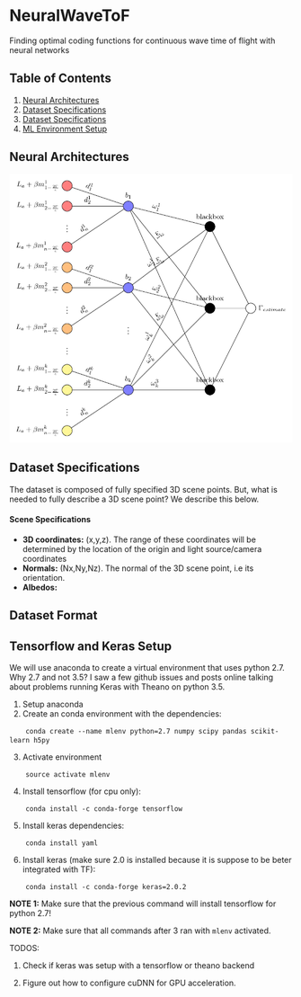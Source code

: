 # NeuralWaveToF
Finding optimal coding functions for continuous wave time of flight with neural networks  


## Table of Contents
1. [Neural Architectures](#architectures)
2. [Dataset Specifications](#datasetspecs)
3. [Dataset Specifications](#datasetspecs)
4. [ML Environment Setup](#mlsetup)


<a name="architectures">
</a>

## Neural Architectures 

![Neural Architecture for Single Pixel Depth Recovery](https://github.com/felipegb94/NeuralWaveToF/blob/master/ArchitectureDiagrams/NeuralArchitecture_SinglePixelDepth.png)


<a name="datasetspecs">
</a>

## Dataset Specifications

The dataset is composed of fully specified 3D scene points. But, what is needed to fully describe a 3D scene point? We describe this below.

#### Scene Specifications

* **3D coordinates:** (x,y,z). The range of these coordinates will be determined by the location of the origin and light source/camera coordinates
* **Normals:** (Nx,Ny,Nz). The normal of the 3D scene point, i.e its orientation.
* **Albedos:** 


## Dataset Format


<a name="mlsetup">
</a>

## Tensorflow and Keras Setup 

We will use anaconda to create a virtual environment that uses python 2.7. Why 2.7 and not 3.5? I saw a few github issues and posts online talking about problems running Keras with Theano on python 3.5.

1. Setup anaconda
2. Create an conda environment with the dependencies:

```
    conda create --name mlenv python=2.7 numpy scipy pandas scikit-learn h5py
```

3. Activate environment

```
    source activate mlenv
```

4. Install tensorflow (for cpu only):

```
    conda install -c conda-forge tensorflow
```


5. Install keras dependencies:

```
    conda install yaml
```

6. Install keras (make sure 2.0 is installed because it is suppose to be beter integrated with TF):

```
    conda install -c conda-forge keras=2.0.2
```

**NOTE 1:** Make sure that the previous command will install tensorflow for python 2.7!

**NOTE 2:** Make sure that all commands after 3 ran with `mlenv` activated.

TODOS:
1. Check if keras was setup with a tensorflow or theano backend

2. Figure out how to configure cuDNN for GPU acceleration. 
